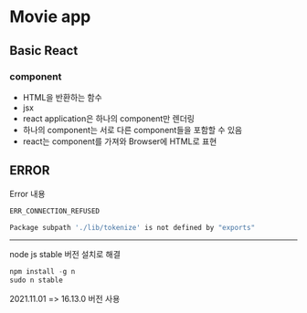 # Movie app

## Basic React
### component
- HTML을 반환하는 함수
- jsx
- react application은 하나의 component만 렌더링
- 하나의 component는 서로 다른 component들을 포함할 수 있음
- react는 component를 가져와 Browser에 HTML로 표현

## ERROR

Error 내용
```sh
ERR_CONNECTION_REFUSED

Package subpath './lib/tokenize' is not defined by "exports"
```

  
***   
node js stable 버전 설치로 해결 


```js
npm install -g n
sudo n stable
```


2021.11.01 => 16.13.0 버전 사용
